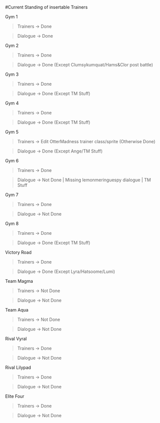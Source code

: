 #Current Standing of insertable Trainers

Gym 1

>Trainers -> Done

>Dialogue -> Done

Gym 2

>Trainers -> Done

>Dialogue -> Done (Except Clumsykumquat/Hams&Clor post battle)

Gym 3

>Trainers -> Done

>Dialogue -> Done (Except TM Stuff)

Gym 4

>Trainers -> Done

>Dialogue -> Done (Except TM Stuff)

Gym 5

>Trainers -> Edit OtterMadness trainer class/sprite (Otherwise Done)

>Dialogue -> Done (Except Ange/TM Stuff)

Gym 6

>Trainers -> Done

>Dialogue -> Not Done | Missing lemonmeringuespy dialogue | TM Stuff

Gym 7

>Trainers -> Done

>Dialogue -> Not Done

Gym 8

>Trainers -> Done

>Dialogue -> Done (Except TM Stuff)

Victory Road

> Trainers -> Done

> Dialogue -> Done (Except Lyra/Hatsoome/Lumi)


Team Magma

>Trainers -> Not Done

>Dialogue -> Not Done

Team Aqua

>Trainers -> Not Done

>Dialogue -> Not Done

Rival Vyral

>Trainers -> Done

>Dialogue -> Not Done

Rival Lilypad

>Trainers -> Done

>Dialogue -> Not Done

Elite Four

>Trainers -> Done

>Dialogue -> Not Done
